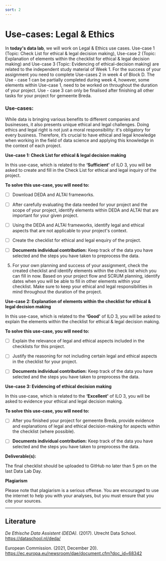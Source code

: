 ```yaml
---
sort: 2
---
```


# __Use-cases: Legal & Ethics__

In **today's data lab**, we will work on Legal & Ethics use cases. Use-case 1 (Topic: Check List for ethical & legal decision making), Use-case 2 (Topic: Explanation of elements within the checklist for ethical & legal decision making) and Use-case 3 (Topic: Evidencing of ethical-decision making) are related to the independent study material of Week 1. For the success of your assignment you need to complete Use-cases 2 in week 4 of Block D. The Use - case 1 can be partially completed during week 4, however, some elements within Use-case 1, need to be worked on throughout the duration of your project.
Use - case 3 can only be finalised after finishing all other tasks for your project for gemeente Breda. 

### Use-cases: 

While data is bringing various benefits to different companies and businesses, it also presents unique ethical and legal challenges. Doing ethics and legal right is not just a moral responsibility: it's obligatory for every business. Therefore, it’s crucial to have ethical and legal knowledge when working in the field of data science and applying this knowledge in the context of each project. 

__Use-case 1:  Check List for ethical & legal decision making__

In this use-case, which is related to the __‘Sufficient'__ of ILO 3, you will be asked to create and fill in the Check List for ethical and legal inquiry of the project.

__To solve this use-case, you will need to:__ 

- [ ] Download DEDA and ALTAI frameworks.

- [ ] After carefully evaluating the data needed for your project and the scope of your project, identify elements within DEDA and ALTAI that are important for your given project.

- [ ] Using the DEDA and ALTAI frameworks, identify legal and ethical aspects that are not applicable to your project's context.

- [ ] Create the checklist for ethical and legal enquiry of the project.

- [ ] __Documents individual contribution:__ Keep track of the data you have selected and the steps you have taken to preprocess the data.

5.	 For your own planning and success of your assignment, check the created checklist and identify elements within the check list which you can fill in now. Based on your project flow and SCRUM planning, identify dates when you will be able to fill in other elements within your checklist. Make sure to keep your ethical and legal responsibilities in mind throughout the duration of the project.

__Use-case 2: Explanation of elements within the checklist for ethical & legal decision making__

In this use-case, which is related to the __‘Good'__ of ILO 3, you will be asked to explain the elements within the checklist for ethical & legal decision making.

__To solve this use-case, you will need to:__ 

- [ ] Explain the relevance of legal and ethical aspects included in the checklists for this project.

- [ ] Justify the reasoning for not including certain legal and ethical aspects in the checklist for your project.

- [ ] __Documents individual contribution:__ Keep track of the data you have selected and the steps you have taken to preprocess the data.

__Use-case 3: Evidencing of ethical decision making__

In this use-case, which is related to the __‘Excellent'__ of ILO 3, you will be asked to evidence your ethical and legal decision making.

__To solve this use-case, you will need to:__ 

- [ ] After you finished your project for gemeente Breda, provide evidence and explanations of legal and ethical decision-making for aspects within the checklist (where possible).

- [ ] __Documents individual contribution:__ Keep track of the data you have selected and the steps you have taken to preprocess the data.


__Deliverable(s):__

The final checklist should be uploaded to GitHub no later than 5 pm on the last Data Lab Day.

__Plagiarism__

Please note that plagiarism is a serious offense. You are encouraged to use the internet to help you with your analyses, but you must ensure that you cite your sources. 

***

## __Literature__

*De Ethische Data Assistent (DEDA).* (2017). Utrecht Data School. https://dataschool.nl/deda/

European Commission. (2021, December 20). https://ec.europa.eu/newsroom/dae/document.cfm?doc_id=68342
